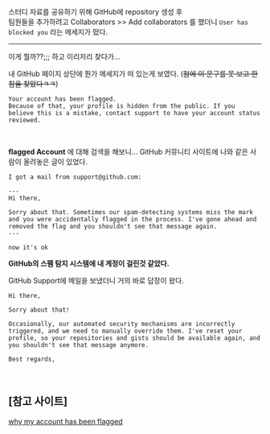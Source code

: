 스터디 자료를 공유하기 위해 GitHub에 repository 생성 후  
팀원들을 추가하려고 Collaborators >> Add collaborators 를 했더니 `User has blocked you` 라는 메세지가 떴다.

---

이게 뭘까??;;; 하고 이리저리 찾다가...

내 GitHub 페이지 상단에 뭔가 메세지가 떠 있는게 보였다. (~~첨에 이 문구를 못 보고 한참을 찾았다ㅋㅋ~~)

```
Your account has been flagged.
Because of that, your profile is hidden from the public. If you believe this is a mistake, contact support to have your account status reviewed.
```
<br/>  

**flagged Account** 에 대해 검색을 해보니... GitHub 커뮤니티 사이트에 나와 같은 사람이 올려놓은 글이 있었다.

```
I got a mail from support@github.com:

---
Hi there,

Sorry about that. Sometimes our spam-detecting systems miss the mark and you were accidentally flagged in the process. I've gone ahead and removed the flag and you shouldn't see that message again.
---

now it's ok
```
**GitHub의 스팸 탐지 시스템에 내 계정이 걸린것 같았다.**

GitHub Support에 메일을 보냈더니 거의 바로 답장이 왔다.
```text
Hi there,

Sorry about that!

Occasionally, our automated security mechanisms are incorrectly triggered, and we need to manually override them. I've reset your profile, so your repositories and gists should be available again, and you shouldn't see that message anymore.

Best regards,
```
<br/>  


## [참고 사이트]  
[why my account has been flagged](https://github.community/t5/How-to-use-Git-and-GitHub/why-my-account-has-been-flagged/td-p/1455) 
